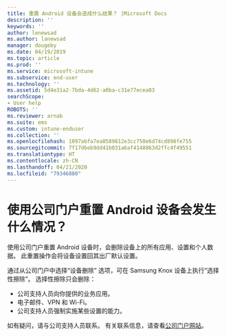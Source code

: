 ```yaml
---
title: 重置 Android 设备会造成什么结果？ |Microsoft Docs
description: ''
keywords: ''
author: lenewsad
ms.author: lanewsad
manager: dougeby
ms.date: 04/19/2019
ms.topic: article
ms.prod: ''
ms.service: microsoft-intune
ms.subservice: end-user
ms.technology: ''
ms.assetid: 5d4e31a2-7bda-4d62-a0ba-c31e77ecea03
searchScope:
- User help
ROBOTS: ''
ms.reviewer: arnab
ms.suite: ems
ms.custom: intune-enduser
ms.collection: ''
ms.openlocfilehash: 1097abfa7ea0589812e3cc750e6d74cd898fe755
ms.sourcegitcommit: 7f17d6eb9dd41b031a6af4148863d2ffc4f49551
ms.translationtype: HT
ms.contentlocale: zh-CN
ms.lasthandoff: 04/21/2020
ms.locfileid: "79346880"
---
```

# <a name="what-happens-if-you-reset-your-android-device-using-the-company-portal"></a>使用公司门户重置 Android 设备会发生什么情况？

使用公司门户重置 Android 设备时，会删除设备上的所有应用、设置和个人数据。 此重置操作会将设备设置回其出厂默认设置。

通过从公司门户中选择“设备删除”  选项，可在 Samsung Knox 设备上执行“选择性擦除”。 选择性擦除只会删除：

- 公司支持人员向你提供的业务应用。
- 电子邮件、VPN 和 Wi-Fi。
- 公司支持人员强制实施某些设置的能力。

如有疑问，请与公司支持人员联系。 有关联系信息，请查看[公司门户网站](https://go.microsoft.com/fwlink/?linkid=2010980)。
